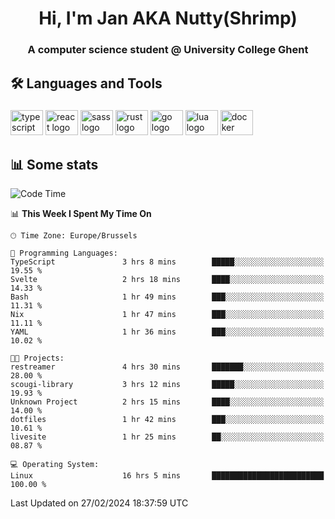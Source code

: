 <h1 align="center">Hi, I'm Jan AKA Nutty(Shrimp)</h1>
<h3 align="center">A computer science student @ University College Ghent</h3>

<h2 align="left">🛠️ Languages and Tools</h2>

###

<div align="left">
  <img src="https://cdn.jsdelivr.net/gh/devicons/devicon/icons/typescript/typescript-original.svg" height="40" width="52" alt="typescript logo"  />
  <img src="https://cdn.jsdelivr.net/gh/devicons/devicon/icons/react/react-original.svg" height="40" width="52" alt="react logo"  />
  <img src="https://cdn.jsdelivr.net/gh/devicons/devicon/icons/sass/sass-original.svg" height="40" width="52" alt="sass logo"  />
  <img src="https://cdn.jsdelivr.net/gh/devicons/devicon@latest/icons/rust/rust-original.svg" height="40" width="52" alt="rust logo" />
  <img src="https://cdn.jsdelivr.net/gh/devicons/devicon/icons/go/go-original.svg" height="40" width="52" alt="go logo"  />
  <img src="https://cdn.jsdelivr.net/gh/devicons/devicon/icons/lua/lua-original.svg" height="40" width="52" alt="lua logo"  />
  <img src="https://cdn.jsdelivr.net/gh/devicons/devicon/icons/docker/docker-original.svg" height="40" width="52" alt="docker logo"  />
</div>

<h2>📊 Some stats</h2>

<!--START_SECTION:waka-->
![Code Time](http://img.shields.io/badge/Code%20Time-4%2C232%20hrs%2058%20mins-blue)

📊 **This Week I Spent My Time On** 

```text
🕑︎ Time Zone: Europe/Brussels

💬 Programming Languages: 
TypeScript               3 hrs 8 mins        █████░░░░░░░░░░░░░░░░░░░░   19.55 % 
Svelte                   2 hrs 18 mins       ████░░░░░░░░░░░░░░░░░░░░░   14.33 % 
Bash                     1 hr 49 mins        ███░░░░░░░░░░░░░░░░░░░░░░   11.31 % 
Nix                      1 hr 47 mins        ███░░░░░░░░░░░░░░░░░░░░░░   11.11 % 
YAML                     1 hr 36 mins        ███░░░░░░░░░░░░░░░░░░░░░░   10.02 % 

🐱‍💻 Projects: 
restreamer               4 hrs 30 mins       ███████░░░░░░░░░░░░░░░░░░   28.00 % 
scougi-library           3 hrs 12 mins       █████░░░░░░░░░░░░░░░░░░░░   19.93 % 
Unknown Project          2 hrs 15 mins       ████░░░░░░░░░░░░░░░░░░░░░   14.00 % 
dotfiles                 1 hr 42 mins        ███░░░░░░░░░░░░░░░░░░░░░░   10.61 % 
livesite                 1 hr 25 mins        ██░░░░░░░░░░░░░░░░░░░░░░░   08.87 % 

💻 Operating System: 
Linux                    16 hrs 5 mins       █████████████████████████   100.00 % 
```


 Last Updated on 27/02/2024 18:37:59 UTC
<!--END_SECTION:waka-->
